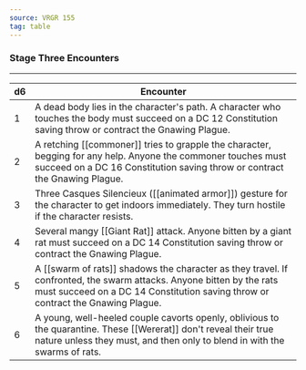 ```yaml
---
source: VRGR 155
tag: table
---
```


### Stage Three Encounters
---
|d6|Encounter|
|----|------------|
|1|A dead body lies in the character's path. A character who touches the body must succeed on a DC 12 Constitution saving throw or contract the Gnawing Plague.|
|2|A retching [[commoner]] tries to grapple the character, begging for any help. Anyone the commoner touches must succeed on a DC 16 Constitution saving throw or contract the Gnawing Plague.|
|3|Three Casques Silencieux ([[animated armor]]) gesture for the character to get indoors immediately. They turn hostile if the character resists.|
|4|Several mangy [[Giant Rat]] attack. Anyone bitten by a giant rat must succeed on a DC 14 Constitution saving throw or contract the Gnawing Plague.|
|5|A [[swarm of rats]] shadows the character as they travel. If confronted, the swarm attacks. Anyone bitten by the rats must succeed on a DC 14 Constitution saving throw or contract the Gnawing Plague.|
|6|A young, well-heeled couple cavorts openly, oblivious to the quarantine. These [[Wererat]] don't reveal their true nature unless they must, and then only to blend in with the swarms of rats.|
